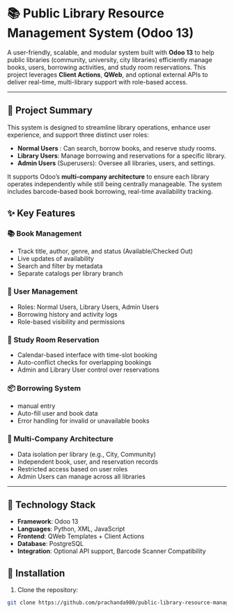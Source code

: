 # 📚 Public Library Resource Management System (Odoo 13)

A user-friendly, scalable, and modular system built with **Odoo 13** to help public libraries (community, university, city libraries) efficiently manage books, users, borrowing activities, and study room reservations. This project leverages **Client Actions**, **QWeb**, and optional external APIs to deliver real-time, multi-library support with role-based access.

---

## 🚀 Project Summary

This system is designed to streamline library operations, enhance user experience, and support three distinct user roles:

- **Normal Users** : Can search, borrow books, and reserve study rooms.
- **Library Users**: Manage borrowing and reservations for a specific library.
- **Admin Users** (Superusers): Oversee all libraries, users, and settings.

It supports Odoo’s **multi-company architecture** to ensure each library operates independently while still being centrally manageable. The system includes barcode-based book borrowing, real-time availability tracking.

## ✨ Key Features

### 📚 Book Management
- Track title, author, genre, and status (Available/Checked Out)
- Live updates of availability
- Search and filter by metadata
- Separate catalogs per library branch

### 👤 User Management
- Roles: Normal Users, Library Users, Admin Users
- Borrowing history and activity logs
- Role-based visibility and permissions

### 🏫 Study Room Reservation
- Calendar-based interface with time-slot booking
- Auto-conflict checks for overlapping bookings
- Admin and Library User control over reservations

### 📦 Borrowing System
- manual entry
- Auto-fill user and book data
- Error handling for invalid or unavailable books

### 🏢 Multi-Company Architecture
- Data isolation per library (e.g., City, Community)
- Independent book, user, and reservation records
- Restricted access based on user roles
- Admin Users can manage across all libraries

---

## 🧱 Technology Stack

- **Framework**: Odoo 13
- **Languages**: Python, XML, JavaScript
- **Frontend**: QWeb Templates + Client Actions
- **Database**: PostgreSQL
- **Integration**: Optional API support, Barcode Scanner Compatibility


## 📂 Installation

1. Clone the repository:

```bash
git clone https://github.com/prachanda980/public-library-resource-management.git
